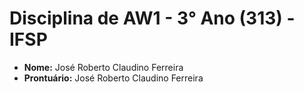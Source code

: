 # Disciplina de AW1 - 3° Ano (313) - IFSP
<ul>
  <li><b>Nome:</b> José Roberto Claudino Ferreira</li>
  <li><b>Prontuário:</b> José Roberto Claudino Ferreira</li>
</ul>

